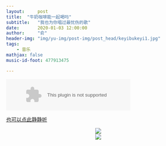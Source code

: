 ```yaml
---
layout:     post
title:  "牛奶咖啡能一起喝吗"
subtitle:   "我也为你唱过最忧伤的歌"
date:       2020-01-03 12:00:00
author:     "俞"
header-img: "img/yu-img/post-img/post_head/keyibukeyi1.jpg"
tags:
    - 音乐
mathjax: false
music-id-foot: 477913475

---
```


<embed src="//music.163.com/style/swf/widget.swf?sid=400679753&type=2&auto=1&width=320&height=66" width="340" height="86"  allowNetworking="all"></embed>

[也可以点此静静听](http://m10.music.126.net/20200103183039/061f4e1a5fde33c5ea4c77c8dd73368d/ymusic/2c02/0cc7/a29c/5bcaf1cce331b07f188a64f6b50a7405.mp3)


<div align="center"><img src='https://timgsa.baidu.com/timg?image&quality=80&size=b9999_10000&sec=1578057133711&di=2d382080aebf6cf9c619c0c459ee6551&imgtype=0&src=http%3A%2F%2Fww1.sinaimg.cn%2Forj360%2Fbd77b406gw1f5fbojokh9j20dw0dwabg.jpg'/></div><div align="center">


<div align="center"><img src='https://timgsa.baidu.com/timg?image&quality=80&size=b9999_10000&sec=1578056251330&di=f3948f0d9b30d90e099bc1526e7dcb4a&imgtype=jpg&src=http%3A%2F%2Fimg1.imgtn.bdimg.com%2Fit%2Fu%3D3142743841%2C3987624360%26fm%3D214%26gp%3D0.jpg'/></div><div align="center">


